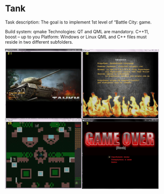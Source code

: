 # Tank

Task description: The goal is to implement 1st level of “Battle City: game.

Build system: qmake
Technologies: QT and QML are mandatory. C++11, boost – up to you
Platform: Windows or Linux
QML and C++ files must reside in two different subfolders.

![alt text](https://github.com/ACEAkmoon/Tank/blob/master/%D0%A1%D0%BD%D0%B8%D0%BC%D0%BE%D0%BA2x2.jpg)
